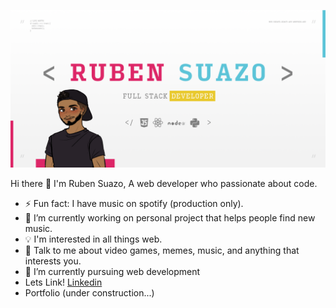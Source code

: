 ![Header](/img/header.png)


Hi there 👋 I'm Ruben Suazo,
A web developer who passionate about code.

- ⚡ Fun fact: I have music on spotify (production only).
- 🔭 I’m currently working on personal project that helps people find new music.
- 💡 I'm interested in all things web.
- 💬 Talk to me about video games, memes, music, and anything that interests you.
- 🌱 I’m currently pursuing web development
- Lets Link! [Linkedin](https://www.linkedin.com/in/rubensuazoo)
- Portfolio (under construction...)

<!--
**rubensuazoo/rubensuazoo** is a ✨ _special_ ✨ repository because its `README.md` (this file) appears on your GitHub profile.

Here are some ideas to get you started:

- 🔭 I’m currently working on ...
- 🌱 I’m currently learning ...
- 👯 I’m looking to collaborate on ...
- 🤔 I’m looking for help with ...
- 💬 Ask me about ...
- 📫 How to reach me: ...
- 😄 Pronouns: ...
- ⚡ Fun fact: ...
-->
